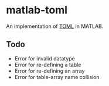 # matlab-toml
An implementation of [TOML](https://github.com/toml-lang/toml) in MATLAB.

## Todo
* Error for invalid datatype
* Error for re-defining a table
* Error for re-defining an array
* Error for table-array name collision
